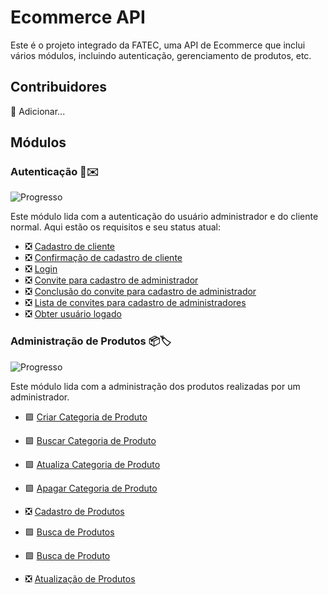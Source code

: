 # Ecommerce API

Este é o projeto integrado da FATEC, uma API de Ecommerce que inclui vários módulos, incluindo autenticação, gerenciamento de produtos, etc.

## Contribuidores

🚧 Adicionar...

## Módulos

### Autenticação 🔑✉️ 

![Progresso](https://img.shields.io/badge/Progresso-100%25-green)

Este módulo lida com a autenticação do usuário administrador e do cliente normal. Aqui estão os requisitos e seu status atual:

- ❎ [Cadastro de cliente](./requirements/auth/client-sign-up.md)
- ❎ [Confirmação de cadastro de cliente](./requirements/auth/client-sign-up-confirmation.md)
- ❎ [Login](./requirements/auth/login.md)
- ❎ [Convite para cadastro de administrador](./requirements/auth/signup-invite.md)
- ❎ [Conclusão do convite para cadastro de administrador](./requirements/auth/finish-signup-invite.md)
- ❎ [Lista de convites para cadastro de administradores](./requirements/auth/list-signup-invites.md)
- ❎ [Obter usuário logado](./requirements/auth/get-logged-user.md)

### Administração de Produtos 📦🏷️

![Progresso](https://img.shields.io/badge/Progresso-30%25-green)

Este módulo lida com a administração dos produtos realizadas por um administrador.

- 🟩 [Criar Categoria de Produto](./requirements/product-administration/create-category.md)
- 🟩 [Buscar Categoria de Produto](./requirements/product-administration/search-category.md)
- 🟩 [Atualiza Categoria de Produto](./requirements/product-administration/update-category.md)
- 🟩 [Apagar Categoria de Produto](./requirements/product-administration/delete-category.md)

- ❎ [Cadastro de Produtos](./requirements/product-administration/create-product.md)
- 🟩 [Busca de Produtos](./requirements/product-administration/search-products.md)
- 🟩 [Busca de Produto](./requirements/product-administration/search-product.md)
- ❎ [Atualização de Produtos](./requirements/product-administration/update-product.md)
